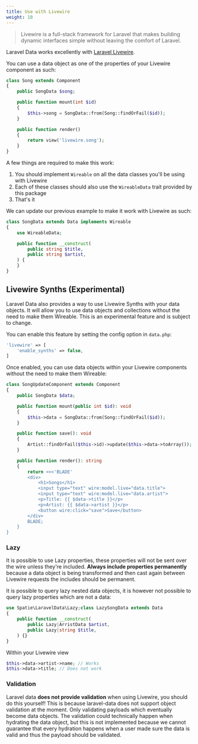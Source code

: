 ```yaml
---
title: Use with Livewire
weight: 10
---
```


> Livewire is a full-stack framework for Laravel that makes building dynamic interfaces simple without leaving the
> comfort of Laravel.

Laravel Data works excellently with [Laravel Livewire](https://laravel-livewire.com).

You can use a data object as one of the properties of your Livewire component as such:

```php
class Song extends Component
{
    public SongData $song;

    public function mount(int $id)
    {
        $this->song = SongData::from(Song::findOrFail($id));
    }

    public function render()
    {
        return view('livewire.song');
    }
}
```

A few things are required to make this work:

1) You should implement `Wireable` on all the data classes you'll be using with Livewire
2) Each of these classes should also use the `WireableData` trait provided by this package
3) That's it

We can update our previous example to make it work with Livewire as such:

```php
class SongData extends Data implements Wireable
{
    use WireableData;

    public function __construct(
        public string $title,
        public string $artist,
    ) {
    }
}
```

## Livewire Synths (Experimental)

Laravel Data also provides a way to use Livewire Synths with your data objects. It will allow you to use data objects
and collections
without the need to make them Wireable. This is an experimental feature and is subject to change.

You can enable this feature by setting the config option in `data.php`:

```php
'livewire' => [
    'enable_synths' => false,
]
```

Once enabled, you can use data objects within your Livewire components without the need to make them Wireable:

```php
class SongUpdateComponent extends Component
{
    public SongData $data;

    public function mount(public int $id): void
    {
        $this->data = SongData::from(Song::findOrFail($id));
    }

    public function save(): void
    {
        Artist::findOrFail($this->id)->update($this->data->toArray());
    }

    public function render(): string
    {
        return <<<'BLADE'
        <div>
            <h1>Songs</h1>
            <input type="text" wire:model.live="data.title">
            <input type="text" wire:model.live="data.artist">
            <p>Title: {{ $data->title }}</p>
            <p>Artist: {{ $data->artist }}</p>
            <button wire:click="save">Save</button>
        </div>
        BLADE;
    }
}
```

### Lazy

It is possible to use Lazy properties, these properties will not be sent over the wire unless they're included. **Always
include properties permanently** because a data object is being transformed and then cast again between Livewire
requests the includes should be permanent.

It is possible to query lazy nested data objects, it is however not possible to query lazy properties which are not a data:

```php
use Spatie\LaravelData\Lazy;class LazySongData extends Data
{
    public function __construct(
        public Lazy|ArristData $artist,
        public Lazy|string $title,
    ) {}    
}
```

Within your Livewire view

```php
$this->data->artist->name; // Works
$this->data->title; // Does not work
```

### Validation

Laravel data **does not provide validation** when using Livewire, you should do this yourself! This is because laravel-data
does not support object validation at the moment. Only validating payloads which eventually become data objects.
The validation could technically happen when hydrating the data object, but this is not implemented 
because we cannot guarantee that every hydration happens when a user made sure the data is valid
and thus the payload should be validated.
